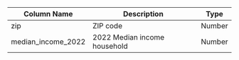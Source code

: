 | Column Name             | Description                  | Type   |
|-------------------------|------------------------------|--------|
| zip                     | ZIP code                     | Number |
| median_income_2022      | 2022 Median income household | Number |
